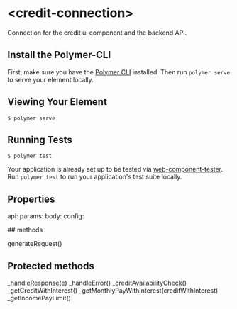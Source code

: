 # \<credit-connection\>

Connection for the credit ui component and the backend API.

## Install the Polymer-CLI

First, make sure you have the [Polymer CLI](https://www.npmjs.com/package/polymer-cli) installed. Then run `polymer serve` to serve your element locally.

## Viewing Your Element

```
$ polymer serve
```

## Running Tests

```
$ polymer test
```

Your application is already set up to be tested via [web-component-tester](https://github.com/Polymer/web-component-tester). Run `polymer test` to run your application's test suite locally.

## Properties
api:
params:
body:
config:


## methods

generateRequest()


## Protected methods

_handleResponse(e)
_handleError()
_creditAvailabilityCheck()
_getCreditWithInterest()
_getMonthlyPayWithInterest(creditWithInterest)
_getIncomePayLimit()
